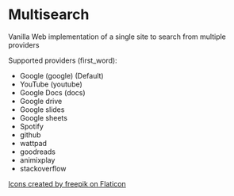 # Multisearch
Vanilla Web implementation of a single site to search from multiple providers

Supported providers (first_word):
- Google (google) (Default)
- YouTube (youtube)
- Google Docs (docs)
- Google drive
- Google slides
- Google sheets
- Spotify
- github
- wattpad
- goodreads
- animixplay
- stackoverflow

[Icons created by freepik on Flaticon](https://www.flaticon.com/authors/freepik)
